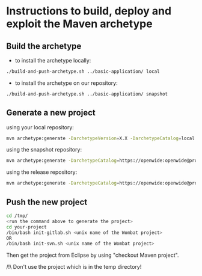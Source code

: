 Instructions to build, deploy and exploit the Maven archetype
=============================================================

Build the archetype
-------------------

- to install the archetype locally:
```sh
./build-and-push-archetype.sh ../basic-application/ local
```

- to install the archetype on our repository:
```sh
./build-and-push-archetype.sh ../basic-application/ snapshot
```

Generate a new project
----------------------

using your local repository:
```sh
mvn archetype:generate -DarchetypeVersion=X.X -DarchetypeCatalog=local -DartifactId=your-artifact-id -DgroupId=your.group.id -Dversion=0.1-SNAPSHOT -Dpackage=com.your.package -DarchetypeApplicationNamePrefix="YourApplication" -DarchetypeFullApplicationName="Customer - Your application" -DarchetypeDatabasePrefix=c_database_prefix -DarchetypeDataDirectory=your-data-directory
```

using the snapshot repository:
```sh
mvn archetype:generate -DarchetypeCatalog=https://openwide:openwide@projects.openwide.fr/services/nexus/content/repositories/owsi-core-snapshots/ -DartifactId=your-artifact-id -DgroupId=your.group.id -Dversion=0.1-SNAPSHOT -Dpackage=com.your.package -DarchetypeApplicationNamePrefix="YourApplication" -DarchetypeFullApplicationName="Customer - Your application" -DarchetypeDatabasePrefix=c_database_prefix -DarchetypeDataDirectory=your-data-directory
```

using the release repository:
```sh
mvn archetype:generate -DarchetypeCatalog=https://openwide:openwide@projects.openwide.fr/services/nexus/content/repositories/owsi-core/ -DartifactId=your-artifact-id -DgroupId=your.group.id -Dversion=0.1-SNAPSHOT -Dpackage=com.your.package -DarchetypeApplicationNamePrefix="YourApplication" -DarchetypeFullApplicationName="Customer - Your application" -DarchetypeDatabasePrefix=c_database_prefix -DarchetypeDataDirectory=your-data-directory
```

Push the new project
--------------------

```sh
cd /tmp/
<run the command above to generate the project>
cd your-project
/bin/bash init-gitlab.sh <unix name of the Wombat project>
OR
/bin/bash init-svn.sh <unix name of the Wombat project>
```

Then get the project from Eclipse by using "checkout Maven project".

/!\ Don't use the project which is in the temp directory!
